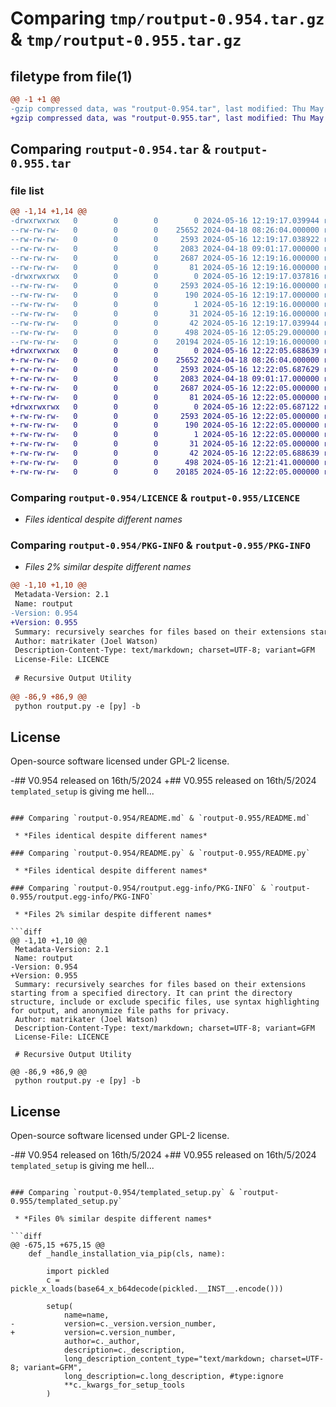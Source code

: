 # Comparing `tmp/routput-0.954.tar.gz` & `tmp/routput-0.955.tar.gz`

## filetype from file(1)

```diff
@@ -1 +1 @@
-gzip compressed data, was "routput-0.954.tar", last modified: Thu May 16 12:19:17 2024, max compression
+gzip compressed data, was "routput-0.955.tar", last modified: Thu May 16 12:22:05 2024, max compression
```

## Comparing `routput-0.954.tar` & `routput-0.955.tar`

### file list

```diff
@@ -1,14 +1,14 @@
-drwxrwxrwx   0        0        0        0 2024-05-16 12:19:17.039944 routput-0.954/
--rw-rw-rw-   0        0        0    25652 2024-04-18 08:26:04.000000 routput-0.954/LICENCE
--rw-rw-rw-   0        0        0     2593 2024-05-16 12:19:17.038922 routput-0.954/PKG-INFO
--rw-rw-rw-   0        0        0     2083 2024-04-18 09:01:17.000000 routput-0.954/README.md
--rw-rw-rw-   0        0        0     2687 2024-05-16 12:19:16.000000 routput-0.954/README.py
--rw-rw-rw-   0        0        0       81 2024-05-16 12:19:16.000000 routput-0.954/pickled.py
-drwxrwxrwx   0        0        0        0 2024-05-16 12:19:17.037816 routput-0.954/routput.egg-info/
--rw-rw-rw-   0        0        0     2593 2024-05-16 12:19:16.000000 routput-0.954/routput.egg-info/PKG-INFO
--rw-rw-rw-   0        0        0      190 2024-05-16 12:19:17.000000 routput-0.954/routput.egg-info/SOURCES.txt
--rw-rw-rw-   0        0        0        1 2024-05-16 12:19:16.000000 routput-0.954/routput.egg-info/dependency_links.txt
--rw-rw-rw-   0        0        0       31 2024-05-16 12:19:16.000000 routput-0.954/routput.egg-info/top_level.txt
--rw-rw-rw-   0        0        0       42 2024-05-16 12:19:17.039944 routput-0.954/setup.cfg
--rw-rw-rw-   0        0        0      498 2024-05-16 12:05:29.000000 routput-0.954/setup.py
--rw-rw-rw-   0        0        0    20194 2024-05-16 12:19:16.000000 routput-0.954/templated_setup.py
+drwxrwxrwx   0        0        0        0 2024-05-16 12:22:05.688639 routput-0.955/
+-rw-rw-rw-   0        0        0    25652 2024-04-18 08:26:04.000000 routput-0.955/LICENCE
+-rw-rw-rw-   0        0        0     2593 2024-05-16 12:22:05.687629 routput-0.955/PKG-INFO
+-rw-rw-rw-   0        0        0     2083 2024-04-18 09:01:17.000000 routput-0.955/README.md
+-rw-rw-rw-   0        0        0     2687 2024-05-16 12:22:05.000000 routput-0.955/README.py
+-rw-rw-rw-   0        0        0       81 2024-05-16 12:22:05.000000 routput-0.955/pickled.py
+drwxrwxrwx   0        0        0        0 2024-05-16 12:22:05.687122 routput-0.955/routput.egg-info/
+-rw-rw-rw-   0        0        0     2593 2024-05-16 12:22:05.000000 routput-0.955/routput.egg-info/PKG-INFO
+-rw-rw-rw-   0        0        0      190 2024-05-16 12:22:05.000000 routput-0.955/routput.egg-info/SOURCES.txt
+-rw-rw-rw-   0        0        0        1 2024-05-16 12:22:05.000000 routput-0.955/routput.egg-info/dependency_links.txt
+-rw-rw-rw-   0        0        0       31 2024-05-16 12:22:05.000000 routput-0.955/routput.egg-info/top_level.txt
+-rw-rw-rw-   0        0        0       42 2024-05-16 12:22:05.688639 routput-0.955/setup.cfg
+-rw-rw-rw-   0        0        0      498 2024-05-16 12:21:41.000000 routput-0.955/setup.py
+-rw-rw-rw-   0        0        0    20185 2024-05-16 12:22:05.000000 routput-0.955/templated_setup.py
```

### Comparing `routput-0.954/LICENCE` & `routput-0.955/LICENCE`

 * *Files identical despite different names*

### Comparing `routput-0.954/PKG-INFO` & `routput-0.955/PKG-INFO`

 * *Files 2% similar despite different names*

```diff
@@ -1,10 +1,10 @@
 Metadata-Version: 2.1
 Name: routput
-Version: 0.954
+Version: 0.955
 Summary: recursively searches for files based on their extensions starting from a specified directory. It can print the directory structure, include or exclude specific files, use syntax highlighting for output, and anonymize file paths for privacy.
 Author: matrikater (Joel Watson)
 Description-Content-Type: text/markdown; charset=UTF-8; variant=GFM
 License-File: LICENCE
 
 # Recursive Output Utility
 
@@ -86,9 +86,9 @@
 python routput.py -e [py] -b
 ```
 
 ## License
 
 Open-source software licensed under GPL-2 license.
 
-## V0.954 released on 16th/5/2024
+## V0.955 released on 16th/5/2024
 `templated_setup` is giving me hell...
```

### Comparing `routput-0.954/README.md` & `routput-0.955/README.md`

 * *Files identical despite different names*

### Comparing `routput-0.954/README.py` & `routput-0.955/README.py`

 * *Files identical despite different names*

### Comparing `routput-0.954/routput.egg-info/PKG-INFO` & `routput-0.955/routput.egg-info/PKG-INFO`

 * *Files 2% similar despite different names*

```diff
@@ -1,10 +1,10 @@
 Metadata-Version: 2.1
 Name: routput
-Version: 0.954
+Version: 0.955
 Summary: recursively searches for files based on their extensions starting from a specified directory. It can print the directory structure, include or exclude specific files, use syntax highlighting for output, and anonymize file paths for privacy.
 Author: matrikater (Joel Watson)
 Description-Content-Type: text/markdown; charset=UTF-8; variant=GFM
 License-File: LICENCE
 
 # Recursive Output Utility
 
@@ -86,9 +86,9 @@
 python routput.py -e [py] -b
 ```
 
 ## License
 
 Open-source software licensed under GPL-2 license.
 
-## V0.954 released on 16th/5/2024
+## V0.955 released on 16th/5/2024
 `templated_setup` is giving me hell...
```

### Comparing `routput-0.954/templated_setup.py` & `routput-0.955/templated_setup.py`

 * *Files 0% similar despite different names*

```diff
@@ -675,15 +675,15 @@
 	def _handle_installation_via_pip(cls, name):
 
 		import pickled
 		c = pickle_x_loads(base64_x_b64decode(pickled.__INST__.encode()))
 
 		setup(
 			name=name,
-			version=c._version.version_number,
+			version=c.version_number,
 			author=c._author,
 			description=c._description,
 			long_description_content_type="text/markdown; charset=UTF-8; variant=GFM",
 			long_description=c.long_description, #type:ignore
 			**c._kwargs_for_setup_tools
 		)
```

